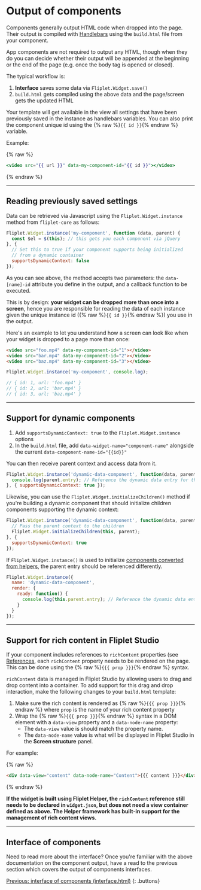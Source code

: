# Output of components

Components generally output HTML code when dropped into the page. Their output is compiled with [Handlebars](http://handlebarsjs.com/) using the `build.html` file from your component.

App components are not required to output any HTML, though when they do you can decide whether their output will be appended at the beginning or the end of the page (e.g. once the body tag is opened or closed).

The typical workflow is:

1. **Interface** saves some data via `Fliplet.Widget.save()`
2. `build.html` gets compiled using the above data and the page/screen gets the updated HTML

Your template will get available in the view all settings that have been previously saved in the instance as handlebars variables. You can also print the component unique id using the {% raw %}`{{ id }}`{% endraw %} variable.

Example:

{% raw %}
```handlebars
<video src="{{ url }}" data-my-component-id="{{ id }}"></video>
```
{% endraw %}

---

## Reading previously saved settings

Data can be retrieved via Javascript using the `Fliplet.Widget.instance` method from `fliplet-core` as follows:

```js
Fliplet.Widget.instance('my-component', function (data, parent) {
  const $el = $(this); // this gets you each component via jQuery
}, {
  // Set this to true if your component supports being initialized
  // from a dynamic container
  supportsDynamicContext: false
});
```

As you can see above, the method accepts two parameters: the `data-[name]-id` attribute you define in the output, and a callback function to be executed.

This is by design: **your widget can be dropped more than once into a screen**, hence you are responsible for reading the data of each instance given the unique instance id ({% raw %}`{{ id }}`{% endraw %}) you use in the output.

Here's an example to let you understand how a screen can look like when your widget is dropped to a page more than once:

```html
<video src="foo.mp4" data-my-component-id="1"></video>
<video src="bar.mp4" data-my-component-id="2"></video>
<video src="baz.mp4" data-my-component-id="3"></video>
```

```js
Fliplet.Widget.instance('my-component', console.log);

// { id: 1, url: 'foo.mp4' }
// { id: 2, url: 'bar.mp4' }
// { id: 3, url: 'baz.mp4' }
```

---

## Support for dynamic components

1. Add `supportsDynamicContext: true` to the `Fliplet.Widget.instance` options
2. In the `build.html` file, add `data-widget-name="component-name"` alongside the current `data-component-name-id="{{id}}"`

You can then receive parent context and access data from it.

```js
Fliplet.Widget.instance('dynamic-data-component', function(data, parent) {
  console.log(parent.entry); // Reference the dynamic data entry for the component
}, { supportsDynamicContext: true });
```

Likewise, you can use the `Fliplet.Widget.initializeChildren()` method if you're building a dynamic component that should initialize children components supporting the dynamic context:

```js
Fliplet.Widget.instance('dynamic-data-component', function(data, parent) {
  // Pass the parent context to the children
  Fliplet.Widget.initializeChildren(this, parent);
}, {
  supportsDynamicContext: true
});
```

If `Fliplet.Widget.instance()` is used to initialize [components converted from helpers](../API/helpers/components.html), the parent entry should be referenced differently.

```js
Fliplet.Widget.instance({
  name: 'dynamic-data-component',
  render: {
    ready: function() {
      console.log(this.parent.entry); // Reference the dynamic data entry for the component
    }
  }
});
```

---

## Support for rich content in Fliplet Studio

If your component includes references to `richContent` properties (see [References](/components/Definition.html#references), each `richContent` property needs to be rendered on the page. This can be done using the {% raw %}`{{{ prop }}}`{% endraw %} syntax.

`richContent` data is managed in Fliplet Studio by allowing users to drag and drop content into a container. To add support for this drag and drop interaction, make the following changes to your `build.html` template:

1. Make sure the rich content is rendered as {% raw %}`{{{ prop }}}`{% endraw %} where `prop` is the name of your rich content property
2. Wrap the {% raw %}`{{{ prop }}}`{% endraw %} syntax in a DOM element with a `data-view` property and a `data-node-name` property:
   - The `data-view` value is should match the property name.
   - The `data-node-name` value is what will be displayed in Fliplet Studio in the **Screen structure** panel.

For example:

{% raw %}
```html
<div data-view="content" data-node-name="Content">{{{ content }}}</div>
```
{% endraw %}

**If the widget is built using Fliplet Helper, the `richContent` reference still needs to be declared in `widget.json`, but does not need a view container defined as above. The Helper framework has built-in support for the management of rich content views.**

---

## Interface of components

Need to read more about the interface? Once you're familiar with the above documentation on the component output, have a read to the previous section which covers the output of components interfaces.

[Previous: interface of components (interface.html)](Interface.md)
{: .buttons}
